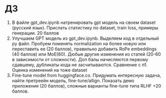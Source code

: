 # ДЗ

1. В файле  gpt_dev.ipynb натренировать gpt модель на своем dataset (русский язык). Прислать статистику по dataset, train loss, примеры генерации. 20 баллов
2. Улучшаем GPT модель из gpt_dev.ipynb. Выделяем код в отдельный py файл. Пробуем поменять normalization на более новую или переставить ее (20 баллов), правильно добавить RoPe embeddings (40 баллов) или MoE(60). Дюбые другие изменения из статей (20-60 в зависимости от сложности). Доп балы начисляются первому сдавшему, дубликаты кода не засчитываются. Сравнение с п1. Оценка изменений на тоже dataset
3. Fine-tune model from huggingface.co. Придумать интересную задача, найти претреейн модель, fine-tune/allign. Показать демо приложения (20 баллов), сложные варианты fine-tune типа RLHF +20 баллов. 
